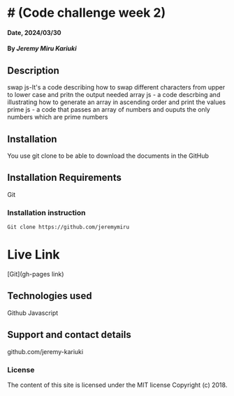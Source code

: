 # # (Code challenge week 2)

#### Date, 2024/03/30

#### By *Jeremy Miru Kariuki*

## Description
swap js-It's a code describing how to swap different characters from upper to lower case and pritn the output needed
array js - a code descrbing and illustrating how to generate an array in ascending order and print the values 
prime js - a code that passes an array of numbers and ouputs the only numbers which are prime numbers
## Installation
You use git clone to be able to download the documents in the GitHub

## Installation Requirements
Git

### Installation instruction
```
Git clone https://github.com/jeremymiru

```

# Live Link
[Git](gh-pages link)

## Technologies used
Github
Javascript

## Support and contact details
github.com/jeremy-kariuki

### License
The content of this site is licensed under the MIT license
Copyright (c) 2018.
